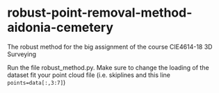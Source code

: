 # robust-point-removal-method-aidonia-cemetery
The robust method for the big assignment of the course CIE4614-18 3D Surveying

Run the file robust_method.py. Make sure to change the loading of the dataset fit your point cloud file (i.e. skiplines and this line `points=data[:,3:7]`)
